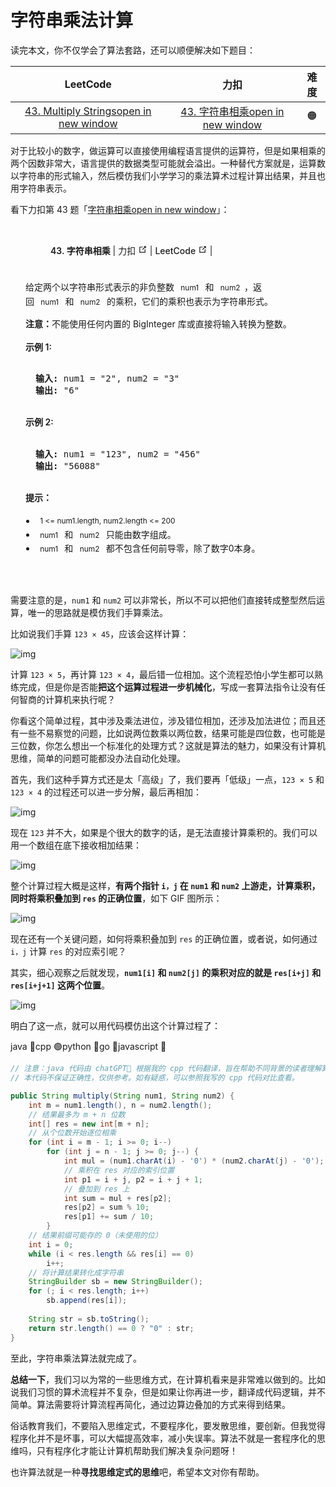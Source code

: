 # 字符串乘法计算



读完本文，你不仅学会了算法套路，还可以顺便解决如下题目：

|                           LeetCode                           |                             力扣                             | 难度 |
| :----------------------------------------------------------: | :----------------------------------------------------------: | :--: |
| [43. Multiply Stringsopen in new window](https://leetcode.com/problems/multiply-strings/) | [43. 字符串相乘open in new window](https://leetcode.cn/problems/multiply-strings/) |  🟠   |

对于比较小的数字，做运算可以直接使用编程语言提供的运算符，但是如果相乘的两个因数非常大，语言提供的数据类型可能就会溢出。一种替代方案就是，运算数以字符串的形式输入，然后模仿我们小学学习的乘法算术过程计算出结果，并且也用字符串表示。

看下力扣第 43 题「[字符串相乘open in new window](https://leetcode.cn/problems/multiply-strings/)」：

<details class="hint-container details" open="" style="position: relative; transition: background var(--vp-tt),color var(--vp-tt); display: block; margin: 1.6em 0px; padding: 1.5rem; border-radius: 0.5rem; background: var(--detail-bg-color); color: var(--detail-text-color);"><summary style="position: relative; margin: -1.5rem -1.5rem 0.5em; padding-top: 1.5rem; padding-bottom: 1.5rem; padding-inline: 4rem 1.5rem; list-style: none; cursor: pointer;"><strong style="font-weight: 600;">43. 字符串相乘</strong>&nbsp;|<span>&nbsp;</span><a target="_blank" href="https://leetcode.cn/problems/multiply-strings/" rel="noopener noreferrer" style="color: var(--vp-tc); font-weight: 500; text-decoration: none; overflow-wrap: break-word;">力扣<span>&nbsp;</span><span><svg class="external-link-icon" xmlns="http://www.w3.org/2000/svg" aria-hidden="true" focusable="false" x="0px" y="0px" viewBox="0 0 100 100" width="15" height="15"><path fill="currentColor" d="M18.8,85.1h56l0,0c2.2,0,4-1.8,4-4v-32h-8v28h-48v-48h28v-8h-32l0,0c-2.2,0-4,1.8-4,4v56C14.8,83.3,16.6,85.1,18.8,85.1z"></path><polygon fill="currentColor" points="45.7,48.7 51.3,54.3 77.2,28.5 77.2,37.2 85.2,37.2 85.2,14.9 62.8,14.9 62.8,22.9 71.5,22.9"></polygon></svg><span class="external-link-icon-sr-only" style="position: absolute; width: 1px; height: 1px; padding: 0px; margin: -1px; overflow: hidden; clip: rect(0px, 0px, 0px, 0px); white-space: nowrap; border-width: 0px; user-select: none;">open in new window</span></span></a><span>&nbsp;</span>|<span>&nbsp;</span><a target="_blank" href="https://leetcode.com/problems/multiply-strings/" rel="noopener noreferrer" style="color: var(--vp-tc); font-weight: 500; text-decoration: none; overflow-wrap: break-word;">LeetCode<span>&nbsp;</span><span><svg class="external-link-icon" xmlns="http://www.w3.org/2000/svg" aria-hidden="true" focusable="false" x="0px" y="0px" viewBox="0 0 100 100" width="15" height="15"><path fill="currentColor" d="M18.8,85.1h56l0,0c2.2,0,4-1.8,4-4v-32h-8v28h-48v-48h28v-8h-32l0,0c-2.2,0-4,1.8-4,4v56C14.8,83.3,16.6,85.1,18.8,85.1z"></path><polygon fill="currentColor" points="45.7,48.7 51.3,54.3 77.2,28.5 77.2,37.2 85.2,37.2 85.2,14.9 62.8,14.9 62.8,22.9 71.5,22.9"></polygon></svg><span class="external-link-icon-sr-only" style="position: absolute; width: 1px; height: 1px; padding: 0px; margin: -1px; overflow: hidden; clip: rect(0px, 0px, 0px, 0px); white-space: nowrap; border-width: 0px; user-select: none;">open in new window</span></span></a><span>&nbsp;</span>|</summary><div><p style="line-height: 1.6; overflow-wrap: break-word;">给定两个以字符串形式表示的非负整数&nbsp;<code style="margin: 0px; padding: 0.2rem 0.4rem; border-radius: 5px; background: var(--detail-code-bg-color); font-size: 0.85em; overflow-wrap: break-word; font-family: var(--font-family-mono); transition: background var(--color-transition),color var(--color-transition);">num1</code>&nbsp;和&nbsp;<code style="margin: 0px; padding: 0.2rem 0.4rem; border-radius: 5px; background: var(--detail-code-bg-color); font-size: 0.85em; overflow-wrap: break-word; font-family: var(--font-family-mono); transition: background var(--color-transition),color var(--color-transition);">num2</code>，返回&nbsp;<code style="margin: 0px; padding: 0.2rem 0.4rem; border-radius: 5px; background: var(--detail-code-bg-color); font-size: 0.85em; overflow-wrap: break-word; font-family: var(--font-family-mono); transition: background var(--color-transition),color var(--color-transition);">num1</code>&nbsp;和&nbsp;<code style="margin: 0px; padding: 0.2rem 0.4rem; border-radius: 5px; background: var(--detail-code-bg-color); font-size: 0.85em; overflow-wrap: break-word; font-family: var(--font-family-mono); transition: background var(--color-transition),color var(--color-transition);">num2</code>&nbsp;的乘积，它们的乘积也表示为字符串形式。</p><p style="line-height: 1.6; overflow-wrap: break-word;"><strong style="font-weight: 600;">注意：</strong>不能使用任何内置的 BigInteger 库或直接将输入转换为整数。</p><p style="line-height: 1.6; overflow-wrap: break-word;"><strong style="font-weight: 600;">示例 1:</strong></p><pre style="direction: ltr; overflow: auto; margin: 0.85rem 0px; padding: 1rem; border-radius: 6px; line-height: 1.375;"><strong style="font-weight: 600;">输入:</strong> num1 = "2", num2 = "3"
<strong style="font-weight: 600;">输出:</strong> "6"</pre><p style="line-height: 1.6; overflow-wrap: break-word;"><strong style="font-weight: 600;">示例&nbsp;2:</strong></p><pre style="direction: ltr; overflow: auto; margin: 0.85rem 0px; padding: 1rem; border-radius: 6px; line-height: 1.375;"><strong style="font-weight: 600;">输入:</strong> num1 = "123", num2 = "456"
<strong style="font-weight: 600;">输出:</strong> "56088"</pre><p style="line-height: 1.6; overflow-wrap: break-word;"><strong style="font-weight: 600;">提示：</strong></p><ul style="line-height: 1.6; overflow-wrap: break-word; padding-inline-start: 1.2em;"><li><code style="margin: 0px; padding: 0.2rem 0.4rem; border-radius: 5px; background: var(--detail-code-bg-color); font-size: 0.85em; overflow-wrap: break-word; font-family: var(--font-family-mono); transition: background var(--color-transition),color var(--color-transition);">1 &lt;= num1.length, num2.length &lt;= 200</code></li><li><code style="margin: 0px; padding: 0.2rem 0.4rem; border-radius: 5px; background: var(--detail-code-bg-color); font-size: 0.85em; overflow-wrap: break-word; font-family: var(--font-family-mono); transition: background var(--color-transition),color var(--color-transition);">num1</code>&nbsp;和<span>&nbsp;</span><code style="margin: 0px; padding: 0.2rem 0.4rem; border-radius: 5px; background: var(--detail-code-bg-color); font-size: 0.85em; overflow-wrap: break-word; font-family: var(--font-family-mono); transition: background var(--color-transition),color var(--color-transition);">num2</code>&nbsp;只能由数字组成。</li><li><code style="margin: 0px; padding: 0.2rem 0.4rem; border-radius: 5px; background: var(--detail-code-bg-color); font-size: 0.85em; overflow-wrap: break-word; font-family: var(--font-family-mono); transition: background var(--color-transition),color var(--color-transition);">num1</code>&nbsp;和<span>&nbsp;</span><code style="margin: 0px; padding: 0.2rem 0.4rem; border-radius: 5px; background: var(--detail-code-bg-color); font-size: 0.85em; overflow-wrap: break-word; font-family: var(--font-family-mono); transition: background var(--color-transition),color var(--color-transition);">num2</code>&nbsp;都不包含任何前导零，除了数字0本身。</li></ul></div></details>

需要注意的是，`num1` 和 `num2` 可以非常长，所以不可以把他们直接转成整型然后运算，唯一的思路就是模仿我们手算乘法。

比如说我们手算 `123 × 45`，应该会这样计算：

![img](https://labuladong.github.io/algo/images/%E5%AD%97%E7%AC%A6%E4%B8%B2%E4%B9%98%E6%B3%95/1.jpg)

计算 `123 × 5`，再计算 `123 × 4`，最后错一位相加。这个流程恐怕小学生都可以熟练完成，但是你是否能**把这个运算过程进一步机械化**，写成一套算法指令让没有任何智商的计算机来执行呢？

你看这个简单过程，其中涉及乘法进位，涉及错位相加，还涉及加法进位；而且还有一些不易察觉的问题，比如说两位数乘以两位数，结果可能是四位数，也可能是三位数，你怎么想出一个标准化的处理方式？这就是算法的魅力，如果没有计算机思维，简单的问题可能都没办法自动化处理。

首先，我们这种手算方式还是太「高级」了，我们要再「低级」一点，`123 × 5` 和 `123 × 4` 的过程还可以进一步分解，最后再相加：

![img](https://labuladong.github.io/algo/images/%E5%AD%97%E7%AC%A6%E4%B8%B2%E4%B9%98%E6%B3%95/2.jpg)

现在 `123` 并不大，如果是个很大的数字的话，是无法直接计算乘积的。我们可以用一个数组在底下接收相加结果：

![img](https://labuladong.github.io/algo/images/%E5%AD%97%E7%AC%A6%E4%B8%B2%E4%B9%98%E6%B3%95/3.jpg)

整个计算过程大概是这样，**有两个指针 `i，j` 在 `num1` 和 `num2` 上游走，计算乘积，同时将乘积叠加到 `res` 的正确位置**，如下 GIF 图所示：

![img](https://labuladong.github.io/algo/images/%E5%AD%97%E7%AC%A6%E4%B8%B2%E4%B9%98%E6%B3%95/4.gif)

现在还有一个关键问题，如何将乘积叠加到 `res` 的正确位置，或者说，如何通过 `i，j` 计算 `res` 的对应索引呢？

其实，细心观察之后就发现，**`num1[i]` 和 `num2[j]` 的乘积对应的就是 `res[i+j]` 和 `res[i+j+1]` 这两个位置**。

![img](https://labuladong.github.io/algo/images/%E5%AD%97%E7%AC%A6%E4%B8%B2%E4%B9%98%E6%B3%95/6.jpg)

明白了这一点，就可以用代码模仿出这个计算过程了：

java 🤖cpp 🟢python 🤖go 🤖javascript 🤖



```java
// 注意：java 代码由 chatGPT🤖 根据我的 cpp 代码翻译，旨在帮助不同背景的读者理解算法逻辑。
// 本代码不保证正确性，仅供参考。如有疑惑，可以参照我写的 cpp 代码对比查看。

public String multiply(String num1, String num2) {
    int m = num1.length(), n = num2.length();
    // 结果最多为 m + n 位数
    int[] res = new int[m + n];
    // 从个位数开始逐位相乘
    for (int i = m - 1; i >= 0; i--)
        for (int j = n - 1; j >= 0; j--) {
            int mul = (num1.charAt(i) - '0') * (num2.charAt(j) - '0');
            // 乘积在 res 对应的索引位置
            int p1 = i + j, p2 = i + j + 1;
            // 叠加到 res 上
            int sum = mul + res[p2];
            res[p2] = sum % 10;
            res[p1] += sum / 10;
        }
    // 结果前缀可能存的 0（未使用的位）
    int i = 0;
    while (i < res.length && res[i] == 0)
        i++;
    // 将计算结果转化成字符串
    StringBuilder sb = new StringBuilder();
    for (; i < res.length; i++)
        sb.append(res[i]);
    
    String str = sb.toString();
    return str.length() == 0 ? "0" : str;
}
```

至此，字符串乘法算法就完成了。

**总结一下**，我们习以为常的一些思维方式，在计算机看来是非常难以做到的。比如说我们习惯的算术流程并不复杂，但是如果让你再进一步，翻译成代码逻辑，并不简单。算法需要将计算流程再简化，通过边算边叠加的方式来得到结果。

俗话教育我们，不要陷入思维定式，不要程序化，要发散思维，要创新。但我觉得程序化并不是坏事，可以大幅提高效率，减小失误率。算法不就是一套程序化的思维吗，只有程序化才能让计算机帮助我们解决复杂问题呀！

也许算法就是一种**寻找思维定式的思维**吧，希望本文对你有帮助。